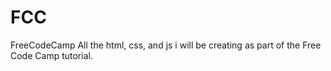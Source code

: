# FCC
FreeCodeCamp
All the html, css, and js i will be creating as part of the Free Code Camp tutorial.
